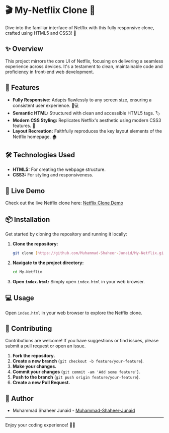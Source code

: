 # 🎬 My-Netflix Clone 🍿

Dive into the familiar interface of Netflix with this fully responsive clone, crafted using HTML5 and CSS3! 🚀

## ✨ Overview

This project mirrors the core UI of Netflix, focusing on delivering a seamless experience across devices. It's a testament to clean, maintainable code and proficiency in front-end web development.

## 🌟 Features

* **Fully Responsive:** Adapts flawlessly to any screen size, ensuring a consistent user experience. 📱💻
* **Semantic HTML:** Structured with clean and accessible HTML5 tags. 🏷️
* **Modern CSS Styling:** Replicates Netflix's aesthetic using modern CSS3 features. 🎨
* **Layout Recreation:** Faithfully reproduces the key layout elements of the Netflix homepage. 🏠

## 🛠️ Technologies Used

* **HTML5:** For creating the webpage structure.
* **CSS3:** For styling and responsiveness.

## 🚀 Live Demo

Check out the live Netflix clone here: [Netflix Clone Demo](https://net-cl-099.netlify.app/)

## 📦 Installation

Get started by cloning the repository and running it locally:

1.  **Clone the repository:**

    ```bash
    git clone [https://github.com/Muhammad-Shaheer-Junaid/My-Netflix.git](https://github.com/Muhammad-Shaheer-Junaid/My-Netflix.git)
    ```

2.  **Navigate to the project directory:**

    ```bash
    cd My-Netflix
    ```

3.  **Open `index.html`:** Simply open `index.html` in your web browser.

## 💻 Usage

Open `index.html` in your web browser to explore the Netflix clone.

## 🤝 Contributing

Contributions are welcome! If you have suggestions or find issues, please submit a pull request or open an issue.

1.  **Fork the repository.**
2.  **Create a new branch** (`git checkout -b feature/your-feature`).
3.  **Make your changes.**
4.  **Commit your changes** (`git commit -am 'Add some feature'`).
5.  **Push to the branch** (`git push origin feature/your-feature`).
6.  **Create a new Pull Request.**

## 👤 Author

* Muhammad Shaheer Junaid - [Muhammad-Shaheer-Junaid](https://github.com/Muhammad-Shaheer-Junaid)

---

Enjoy your coding experience! 🍿✨
